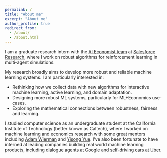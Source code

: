 ```yaml
---
permalink: /
title: "About me"
excerpt: "About me"
author_profile: true
redirect_from: 
  - /about/
  - /about.html
---
```


I am a graduate research intern with the [AI Economist team](https://www.salesforce.com/news/stories/introducing-the-ai-economist-why-salesforce-researchers-are-applying-machine-learning-to-economics/) at [Salesforce Research](https://einstein.ai/), where I work on robust algorithms for reinforcement learning in multi-agent simulations.

My research broadly aims to develop more robust and reliable machine learning systems.
I am particularly interested in:
* Rethinking how we collect data with new algorithms for interactive machine learning, active learning, and domain adaptation.
* Designing more robust ML systems, particularly for ML+Economics use-cases.
* Exploring the mathematical connections between robustness, fairness and learning.

I studied computer science as an undergraduate student at the California Institute of Technology (better known as Caltech), where I worked on machine learning and economics research with some great mentors including [Adam Wierman](https://adamwierman.com/) and [Yisong Yue](http://www.yisongyue.com/).
I've also been fortunate to have interned at leading companies building real world machine learning products, including [dialogue agents at Google](https://dialogflow.cloud.google.com/) and [self-driving cars at Uber](https://www.uber.com/us/en/atg/).
